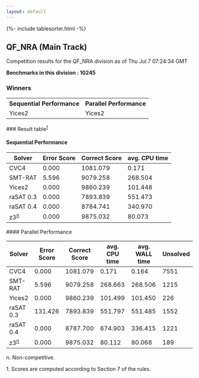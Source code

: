 ```yaml
---
layout: default
---
```

{%- include tablesorter.html -%}

##  QF_NRA (Main Track)

Competition results for the QF_NRA division as of Thu Jul 7 07:24:34 GMT

**Benchmarks in this division : 10245** 

### Winners
<table>
<tr>
<th class="center">Sequential Performance</th>
<th class="center">Parallel Performance</th>
</tr>
<tr class="center">
<td>Yices2</td>
<td>Yices2</td>
</tr>
</table>
### Result table<sup><a href="#fn1">1</a></sup>
 




#### Sequential Performance
<table id="sequential" class="result sorted">
<thead>
<tr>
<th class="center">Solver</th>
<th class="center">Error Score</th>
<th class="center">Correct Score</th>
<th class="center">avg. CPU time </th>
</tr>
</thead>
<tr>
<td>CVC4</td>
<td class="right">0.000</td>
<td class="right">1081.079</td>
<td class="right">0.171</td>
</tr>
<tr>
<td>SMT-RAT</td>
<td class="right">5.596</td>
<td class="right">9079.258</td>
<td class="right">268.504</td>
</tr>
<tr>
<td>Yices2</td>
<td class="right">0.000</td>
<td class="right">9860.239</td>
<td class="right">101.448</td>
</tr>
<tr>
<td>raSAT 0.3</td>
<td class="right">0.000</td>
<td class="right">7893.839</td>
<td class="right">551.473</td>
</tr>
<tr>
<td>raSAT 0.4</td>
<td class="right">0.000</td>
<td class="right">8784.741</td>
<td class="right">340.970</td>
</tr>
<tr>
<td>z3<SUP><a href="#fn">n</a></SUP>
</td>
<td class="right">0.000</td>
<td class="right">9875.032</td>
<td class="right">80.073</td>
</tr>

</table>
#### Parallel Performance
<table id="parallel" class="result sorted">
<thead>
<tr>
<th class="center">Solver</th><th class="center">Error Score</th>
<th class="center">Correct Score</th>
<th class="center">avg. CPU time </th>
<th class="center">avg. WALL time </th>

<th class="center">Unsolved</th>
</tr>
</thead>
<tr>
<td>CVC4</td>
<td class="right">0.000</td>
<td class="right">1081.079</td>
<td class="right">0.171</td>
<td class="right">0.164</td>
<td class="right">7551</td>
</tr>
<tr>
<td>SMT-RAT</td>
<td class="right">5.596</td>
<td class="right">9079.258</td>
<td class="right">268.663</td>
<td class="right">268.506</td>
<td class="right">1215</td>
</tr>
<tr>
<td>Yices2</td>
<td class="right">0.000</td>
<td class="right">9860.239</td>
<td class="right">101.499</td>
<td class="right">101.450</td>
<td class="right">226</td>
</tr>
<tr>
<td>raSAT 0.3</td>
<td class="right">131.426</td>
<td class="right">7893.839</td>
<td class="right">551.797</td>
<td class="right">551.485</td>
<td class="right">1552</td>
</tr>
<tr>
<td>raSAT 0.4</td>
<td class="right">0.000</td>
<td class="right">8787.700</td>
<td class="right">674.903</td>
<td class="right">336.415</td>
<td class="right">1221</td>
</tr>
<tr>
<td>z3<SUP><a href="#fn">n</a></SUP>
</td>
<td class="right">0.000</td>
<td class="right">9875.032</td>
<td class="right">80.112</td>
<td class="right">80.068</td>
<td class="right">189</td>
</tr>
</table>
<span id="fn"> n. Non-competitive.</span>

<span id="fn1"> 1. Scores are computed according to Section 7 of the rules.</span>


